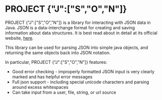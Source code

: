 PROJECT {"J":["S","O","N"]}
========

PROJECT {"J":["S","O","N"]} is a library for interacting with JSON data in Java. JSON is a data-interchange format for creating and saving information about data structures. It is best read about in detail at its official website, [here](http://www.json.org/).

This library can be used for parsing JSON into simple java objects, and returning the same objects back into JSON notation.

In particular, PROJECT {"J":["S","O","N"]} features:
* Good error checking - improperly formatted JSON input is very clearly marked and has helpful error messages
* Full json support - including special unicode characters and parsing around excess whitespaces
* Can take input from a user, file, string, or url source